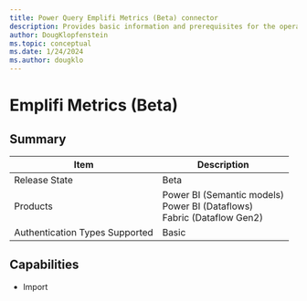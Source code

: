 ```yaml
---
title: Power Query Emplifi Metrics (Beta) connector
description: Provides basic information and prerequisites for the operation of the Emplifi Metrics connector.
author: DougKlopfenstein
ms.topic: conceptual
ms.date: 1/24/2024
ms.author: dougklo 
---
```


# Emplifi Metrics (Beta)

## Summary

| Item | Description |
| ---- | ----------- |
| Release State | Beta |
| Products | Power BI (Semantic models)<br/>Power BI (Dataflows)<br/>Fabric (Dataflow Gen2) |
| Authentication Types Supported | Basic |

## Capabilities

* Import
